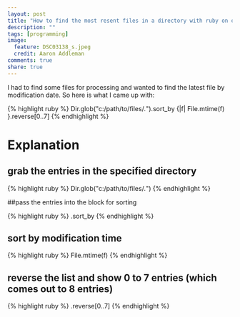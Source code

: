 ```yaml
---
layout: post
title: "How to find the most resent files in a directory with ruby on one line"
description: ""
tags: [programming]
image:
  feature: DSC03138_s.jpeg
  credit: Aaron Addleman
comments: true
share: true
---
```



I had to find some files for processing and wanted to find the latest file by modification date. So here is what I came up with:

{% highlight ruby %}
    Dir.glob("c:/path/to/files/*.*").sort_by {|f| File.mtime(f) }.reverse[0..7]
{% endhighlight %}

# Explanation

## grab the entries in the specified directory

{% highlight ruby %}
    Dir.glob("c:/path/to/files/*.*")
{% endhighlight %}

##pass the entries into the block for sorting

{% highlight ruby %}
    .sort_by
{% endhighlight %}

## sort by modification time

{% highlight ruby %}
    File.mtime(f)
{% endhighlight %}

## reverse the list and show 0 to 7 entries (which comes out to 8 entries)

{% highlight ruby %}
    .reverse[0..7]
{% endhighlight %}
